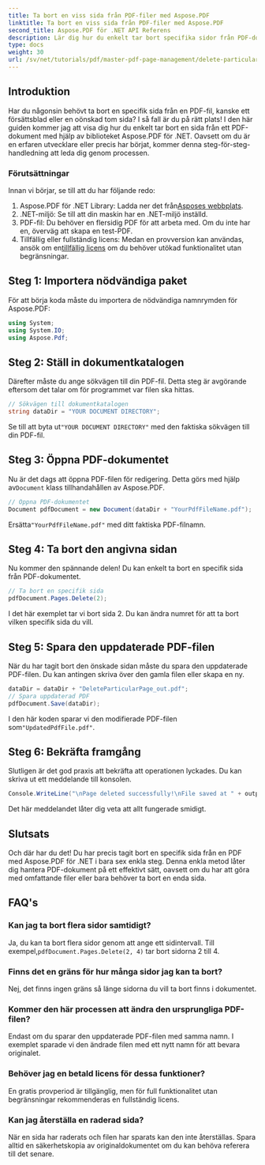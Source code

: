 ```yaml
---
title: Ta bort en viss sida från PDF-filer med Aspose.PDF
linktitle: Ta bort en viss sida från PDF-filer med Aspose.PDF
second_title: Aspose.PDF för .NET API Referens
description: Lär dig hur du enkelt tar bort specifika sidor från PDF-dokument med det kraftfulla Aspose.PDF för .NET-biblioteket. Den här steg-för-steg-guiden är perfekt för utvecklare på alla nivåer som vill effektivisera PDF-hanteringen.
type: docs
weight: 30
url: /sv/net/tutorials/pdf/master-pdf-page-management/delete-particular-page-from-pdf-files/
---
```

## Introduktion

Har du någonsin behövt ta bort en specifik sida från en PDF-fil, kanske ett försättsblad eller en oönskad tom sida? I så fall är du på rätt plats! I den här guiden kommer jag att visa dig hur du enkelt tar bort en sida från ett PDF-dokument med hjälp av biblioteket Aspose.PDF för .NET. Oavsett om du är en erfaren utvecklare eller precis har börjat, kommer denna steg-för-steg-handledning att leda dig genom processen.

### Förutsättningar

Innan vi börjar, se till att du har följande redo:

1.  Aspose.PDF för .NET Library: Ladda ner det från[Asposes webbplats](https://releases.aspose.com/pdf/net/).
2. .NET-miljö: Se till att din maskin har en .NET-miljö inställd.
3. PDF-fil: Du behöver en flersidig PDF för att arbeta med. Om du inte har en, överväg att skapa en test-PDF.
4.  Tillfällig eller fullständig licens: Medan en provversion kan användas, ansök om en[tillfällig licens](https://purchase.aspose.com/temporary-license/) om du behöver utökad funktionalitet utan begränsningar.

## Steg 1: Importera nödvändiga paket

För att börja koda måste du importera de nödvändiga namnrymden för Aspose.PDF:

```csharp
using System;
using System.IO;
using Aspose.Pdf;
```

## Steg 2: Ställ in dokumentkatalogen

Därefter måste du ange sökvägen till din PDF-fil. Detta steg är avgörande eftersom det talar om för programmet var filen ska hittas.

```csharp
// Sökvägen till dokumentkatalogen
string dataDir = "YOUR DOCUMENT DIRECTORY";
```

 Se till att byta ut`"YOUR DOCUMENT DIRECTORY"` med den faktiska sökvägen till din PDF-fil.

## Steg 3: Öppna PDF-dokumentet

 Nu är det dags att öppna PDF-filen för redigering. Detta görs med hjälp av`Document` klass tillhandahållen av Aspose.PDF.

```csharp
// Öppna PDF-dokumentet
Document pdfDocument = new Document(dataDir + "YourPdfFileName.pdf");
```

 Ersätta`"YourPdfFileName.pdf"` med ditt faktiska PDF-filnamn.

## Steg 4: Ta bort den angivna sidan

Nu kommer den spännande delen! Du kan enkelt ta bort en specifik sida från PDF-dokumentet.

```csharp
// Ta bort en specifik sida
pdfDocument.Pages.Delete(2);
```

I det här exemplet tar vi bort sida 2. Du kan ändra numret för att ta bort vilken specifik sida du vill.

## Steg 5: Spara den uppdaterade PDF-filen

När du har tagit bort den önskade sidan måste du spara den uppdaterade PDF-filen. Du kan antingen skriva över den gamla filen eller skapa en ny.

```csharp
dataDir = dataDir + "DeleteParticularPage_out.pdf";
// Spara uppdaterad PDF
pdfDocument.Save(dataDir);
```

 I den här koden sparar vi den modifierade PDF-filen som`"UpdatedPdfFile.pdf"`.

## Steg 6: Bekräfta framgång

Slutligen är det god praxis att bekräfta att operationen lyckades. Du kan skriva ut ett meddelande till konsolen.

```csharp
Console.WriteLine("\nPage deleted successfully!\nFile saved at " + outputFilePath);
```

Det här meddelandet låter dig veta att allt fungerade smidigt.

## Slutsats

Och där har du det! Du har precis tagit bort en specifik sida från en PDF med Aspose.PDF för .NET i bara sex enkla steg. Denna enkla metod låter dig hantera PDF-dokument på ett effektivt sätt, oavsett om du har att göra med omfattande filer eller bara behöver ta bort en enda sida.

## FAQ's

### Kan jag ta bort flera sidor samtidigt?  
 Ja, du kan ta bort flera sidor genom att ange ett sidintervall. Till exempel,`pdfDocument.Pages.Delete(2, 4)` tar bort sidorna 2 till 4.

### Finns det en gräns för hur många sidor jag kan ta bort?  
Nej, det finns ingen gräns så länge sidorna du vill ta bort finns i dokumentet.

### Kommer den här processen att ändra den ursprungliga PDF-filen?  
Endast om du sparar den uppdaterade PDF-filen med samma namn. I exemplet sparade vi den ändrade filen med ett nytt namn för att bevara originalet.

### Behöver jag en betald licens för dessa funktioner?  
En gratis provperiod är tillgänglig, men för full funktionalitet utan begränsningar rekommenderas en fullständig licens.

### Kan jag återställa en raderad sida?  
När en sida har raderats och filen har sparats kan den inte återställas. Spara alltid en säkerhetskopia av originaldokumentet om du kan behöva referera till det senare.